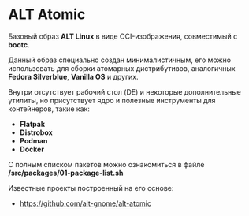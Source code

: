 # ALT Atomic

Базовый образ **ALT Linux** в виде OCI-изображения, совместимый с **bootc**.

Данный образ специально создан минималистичным, его можно использовать для сборки атомарных дистрибутивов, аналогичных **Fedora Silverblue**, **Vanilla OS** и других.

Внутри отсутствует рабочий стол (DE) и некоторые дополнительные утилиты, но присутствует ядро и полезные инструменты для контейнеров, такие как:

- **Flatpak**
- **Distrobox**
- **Podman**
- **Docker**

С полным списком пакетов можно ознакомиться в файле **/src/packages/01-package-list.sh**

Известные проекты построенный на его основе:
- https://github.com/alt-gnome/alt-atomic